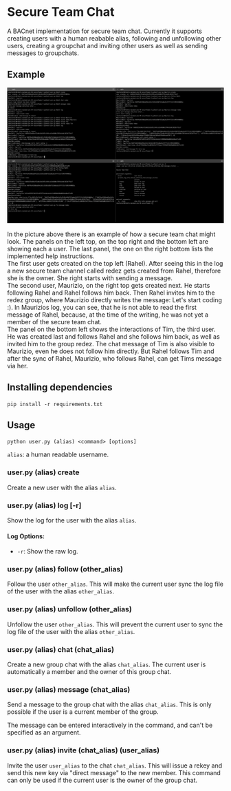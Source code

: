 # Secure Team Chat

A BACnet implementation for secure team chat. Currently it supports creating users with a human reabable alias, following and unfollowing other users, creating a groupchat and inviting other users as well as sending messages to groupchats. 

## Example
![Screenshot Secure Team Chat](Screenshot-Secure-Team-Chat.png)


In the picture above there is an example of how a secure team chat might look. The panels on the left top, on the top right and the bottom left are showing each a user. The last panel, the one on the right bottom lists the implemented help instructions.<br/>
The first user gets created on the top left (Rahel). After seeing this in the log a new secure team channel called redez gets created from Rahel, therefore she is the owner. She right starts with sending a message.<br/>
The second user, Maurizio, on the right top gets created next. He starts following Rahel and Rahel follows him back. Then Rahel invites him to the redez group, where Maurizio directly writes the message: Let's start coding :). In Maurizios log, you can see, that he is not able to read the first message of Rahel, because, at the time of the writing, he was not yet a member of the secure team chat.<br/>
The panel on the bottom left shows the interactions of Tim, the third user. He was created last and follows Rahel and she follows him back, as well as invited him to the group redez. The chat message of Tim is also visible to Maurizio, even he does not follow him directly. But Rahel follows Tim and after the sync of Rahel, Maurizio, who follows Rahel, can get Tims message via her.


## Installing dependencies

```
pip install -r requirements.txt
```

## Usage

```
python user.py (alias) <command> [options]
```

`alias`:  a human readable username.

<!-- 
command:
 * create:    creates a new user with the given alias
 * log:       show the user log
    options:  -r: show the raw log
 * info:      print user information (fid, follows, channels)
 * follow:    follow another user
    options:  <other_alias>: the alias of the user to follow
 * unfollow:  unfollow another user
    options:  <other_alias>: the alias of the user to unfollow
 * chat:      create a new groupchat
    options:  <chat_alias>: the name of the new chat
 * message:   send a message to the groupchat
    options:  <chat_alias>: the name of the groupchat
    notes:    The chat message can be entered to std_in
 * invite:    add another user to the groupchat
    options:  <chat_alias>: the name of the groupchat
              <other_alias>: the name of the user to invite

-->

### user.py (alias) create

Create a new user with the alias `alias`.

### user.py (alias) log [-r]

Show the log for the user with the alias `alias`.

#### Log Options: 

* `-r`: Show the raw log.

### user.py (alias) follow (other_alias)

Follow the user `other_alias`. This will make the current user sync the log file of the user with the alias `other_alias`.

### user.py (alias) unfollow (other_alias)

Unfollow the user `other_alias`. This will prevent the current user to sync the log file of the user with the alias `other_alias`.

### user.py (alias) chat (chat_alias)

Create a new group chat with the alias `chat_alias`. The current user is automatically a member and the owner of this group chat.

### user.py (alias) message (chat_alias)

Send a message to the group chat with the alias `chat_alias`. This is only possible if the user is a current member of the group.

The message can be entered interactively in the command, and can't be specified as an argument.

### user.py (alias) invite (chat_alias) (user_alias)

Invite the user `user_alias` to the chat `chat_alias`. This will issue a rekey and send this new key via "direct message" to the new member. This command can only be used if the current user is the owner of the group chat.